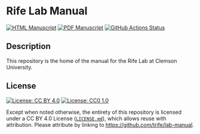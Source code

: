 # Rife Lab Manual

<!-- usage note: edit the H1 title above to personalize the manuscript -->

[![HTML Manuscript](https://img.shields.io/badge/manuscript-HTML-blue.svg)](https://trife.github.io/lab-manual/)
[![PDF Manuscript](https://img.shields.io/badge/manuscript-PDF-blue.svg)](https://trife.github.io/lab-manual/manuscript.pdf)
[![GitHub Actions Status](https://github.com/trife/lab-manual/workflows/Manubot/badge.svg)](https://github.com/trife/lab-manual/actions)

## Description

<!-- usage note: edit this section. -->

This repository is the home of the manual for the Rife Lab at Clemson University.

## License

<!--
usage note: edit this section to change the license of your manuscript or source code changes to this repository.
We encourage users to openly license their manuscripts, which is the default as specified below.
-->

[![License: CC BY 4.0](https://img.shields.io/badge/License%20All-CC%20BY%204.0-lightgrey.svg)](http://creativecommons.org/licenses/by/4.0/)
[![License: CC0 1.0](https://img.shields.io/badge/License%20Parts-CC0%201.0-lightgrey.svg)](https://creativecommons.org/publicdomain/zero/1.0/)

Except when noted otherwise, the entirety of this repository is licensed under a CC BY 4.0 License ([`LICENSE.md`](LICENSE.md)), which allows reuse with attribution.
Please attribute by linking to https://github.com/trife/lab-manual.